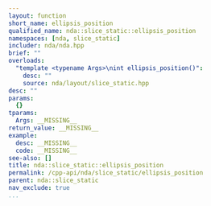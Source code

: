 ```yaml
---
layout: function
short_name: ellipsis_position
qualified_name: nda::slice_static::ellipsis_position
namespaces: [nda, slice_static]
includer: nda/nda.hpp
brief: ""
overloads:
  "template <typename Args>\nint ellipsis_position()":
    desc: ""
    source: nda/layout/slice_static.hpp
desc: ""
params:
  {}
tparams:
  Args: __MISSING__
return_value: __MISSING__
example:
  desc: __MISSING__
  code: __MISSING__
see-also: []
title: nda::slice_static::ellipsis_position
permalink: /cpp-api/nda/slice_static/ellipsis_position
parent: nda::slice_static
nav_exclude: true
...
```


